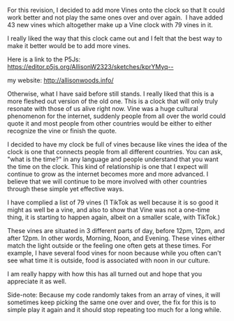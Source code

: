 For this revision, I decided to add more Vines onto the clock so that It could work better and not play the same ones over and over again.  I have added 43 new vines which altogether make up a Vine clock with 79 vines in it.

I really liked the way that this clock came out and I felt that the best way to make it better would be to add more vines. 

Here is a link to the P5Js: https://editor.p5js.org/AllisonW2323/sketches/kprYMyq--

my website: http://allisonwoods.info/

Otherwise, what I have said before still stands.  I really liked that this is a more fleshed out version of the old one.
This is a clock that will only truly resonate with those of us alive right now. Vine was a huge cultural phenomenon for the internet, suddenly people from all over the world could quote it and most people from other countries would be either to either recognize the vine or finish the quote.

I decided to have my clock be full of vines because like vines the idea of the clock is one that connects people from all different countries. You can ask, "what is the time?" in any language and people understand that you want the time on the clock. This kind of relationship is one that I expect will continue to grow as the internet becomes more and more advanced. I believe that we will continue to be more involved with other countries through these simple yet effective ways.

I have complied a list of 79 vines (1 TikTok as well because it is so good it might as well be a vine, and also to show that Vine was not a one-time thing, it is starting to happen again, albeit on a smaller scale, with TikTok.)

These vines are situated in 3 different parts of day, before 12pm, 12pm, and after 12pm. In other words, Morning, Noon, and Evening. These vines either match the light outside or the feeling one often gets at these times. For example, I have several food vines for noon because while you often can't see what time it is outside, food is associated with noon in our culture.

I am really happy with how this has all turned out and hope that you appreciate it as well.

Side-note: Because my code randomly takes from an array of vines, it will sometimes keep picking the same one over and over, the fix for this is to simple play it again and it should stop repeating too much for a long while.

